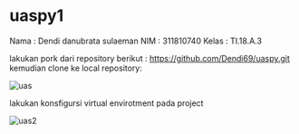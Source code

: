 # uaspy1
Nama : Dendi danubrata sulaeman
NIM : 311810740
Kelas : TI.18.A.3


lakukan pork dari repository berikut : https://github.com/Dendi69/uaspy.git kemudian clone
ke local repository:

![uas](https://user-images.githubusercontent.com/46511665/55852801-9c736980-5b88-11e9-97f8-0466829b8946.png)

lakukan konsfigursi virtual envirotment pada project

![uas2](https://user-images.githubusercontent.com/46511665/55852802-9d0c0000-5b88-11e9-880e-35dcd4ff97ec.png)
